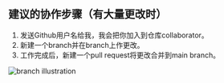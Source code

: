 ## 建议的协作步骤（有大量更改时）

1. 发送Github用户名给我，我会把你加入到仓库collaborator。
2. 新建一个branch并在branch上作更改。
3. 工作完成后，新建一个pull request将更改合并到main branch。

![branch illustration](https://docs.github.com/assets/cb-23923/mw-1440/images/help/repository/branching.webp)
